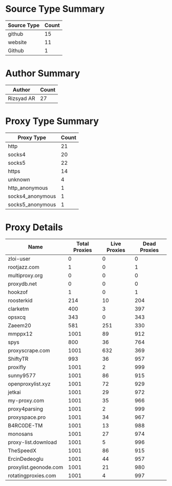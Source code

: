 # Source Type Summary

| Source Type | Count |
|-------------|-------|
| github | 15 |
| website | 11 |
| Github | 1 |


# Author Summary

| Author | Count |
|--------|-------|
| Rizsyad AR | 27 |


# Proxy Type Summary

| Proxy Type | Count |
|------------|-------|
| http | 21 |
| socks4 | 20 |
| socks5 | 22 |
| https | 14 |
| unknown | 4 |
| http_anonymous | 1 |
| socks4_anonymous | 1 |
| socks5_anonymous | 1 |


# Proxy Details

| Name | Total Proxies | Live Proxies | Dead Proxies |
|------|---------------|--------------|---------------|
| zloi-user | 0 | 0 | 0 |
| rootjazz.com | 1 | 0 | 1 |
| multiproxy.org | 0 | 0 | 0 |
| proxydb.net | 0 | 0 | 0 |
| hookzof | 1 | 0 | 1 |
| roosterkid | 214 | 10 | 204 |
| clarketm | 400 | 3 | 397 |
| opsxcq | 343 | 0 | 343 |
| Zaeem20 | 581 | 251 | 330 |
| mmppx12 | 1001 | 89 | 912 |
| spys | 800 | 36 | 764 |
| proxyscrape.com | 1001 | 632 | 369 |
| ShiftyTR | 993 | 36 | 957 |
| proxifly | 1001 | 2 | 999 |
| sunny9577 | 1001 | 86 | 915 |
| openproxylist.xyz | 1001 | 72 | 929 |
| jetkai | 1001 | 29 | 972 |
| my-proxy.com | 1001 | 35 | 966 |
| proxy4parsing | 1001 | 2 | 999 |
| proxyspace.pro | 1001 | 34 | 967 |
| B4RC0DE-TM | 1001 | 13 | 988 |
| monosans | 1001 | 27 | 974 |
| proxy-list.download | 1001 | 5 | 996 |
| TheSpeedX | 1001 | 86 | 915 |
| ErcinDedeoglu | 1001 | 44 | 957 |
| proxylist.geonode.com | 1001 | 21 | 980 |
| rotatingproxies.com | 1001 | 4 | 997 |
